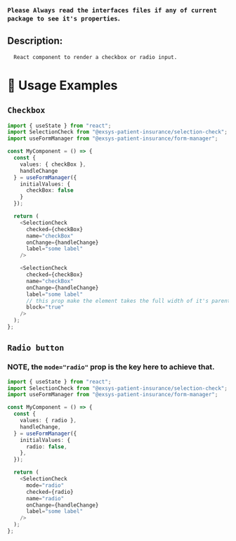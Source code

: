 ### `Please Always read the interfaces files if any of current package to see it's properties`.

## Description:

```sh
  React component to render a checkbox or radio input.
```

# 🔨 Usage Examples

## `Checkbox`

```typescript
import { useState } from "react";
import SelectionCheck from "@exsys-patient-insurance/selection-check";
import useFormManager from "@exsys-patient-insurance/form-manager";

const MyComponent = () => {
  const {
    values: { checkBox },
    handleChange
  } = useFormManager({
    initialValues: {
      checkBox: false
    }
  });

  return (
    <SelectionCheck
      checked={checkBox}
      name="checkBox"
      onChange={handleChange}
      label="some label"
    />

    <SelectionCheck
      checked={checkBox}
      name="checkBox"
      onChange={handleChange}
      label="some label"
      // this prop make the element takes the full width of it's parent
      block="true"
    />
  );
};
```

## `Radio button`

### NOTE, the `mode="radio"` prop is the key here to achieve that.

```typescript
import { useState } from "react";
import SelectionCheck from "@exsys-patient-insurance/selection-check";
import useFormManager from "@exsys-patient-insurance/form-manager";

const MyComponent = () => {
  const {
    values: { radio },
    handleChange,
  } = useFormManager({
    initialValues: {
      radio: false,
    },
  });

  return (
    <SelectionCheck
      mode="radio"
      checked={radio}
      name="radio"
      onChange={handleChange}
      label="some label"
    />
  );
};
```
